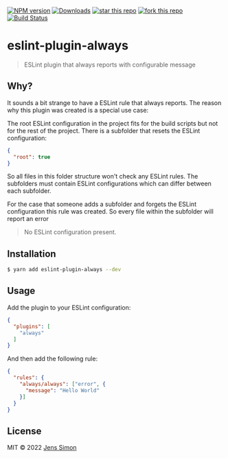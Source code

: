 [![NPM version][npm-image]][npm-url] [![Downloads][npm-downloads-image]][npm-url] [![star this repo][gh-stars-image]][gh-url] [![fork this repo][gh-forks-image]][gh-url] [![Build Status][gh-status-image]][gh-url]

# eslint-plugin-always

> ESLint plugin that always reports with configurable message

## Why?

It sounds a bit strange to have a ESLint rule that always reports. The reason why this plugin was created is a special use case:

The root ESLint configuration in the project fits for the build scripts but not for the rest of the project.
There is a subfolder that resets the ESLint configuration:

```json
{
  "root": true
}
```

So all files in this folder structure won't check any ESLint rules.
The subfolders must contain ESLint configurations which can differ between each subfolder.

For the case that someone adds a subfolder and forgets the ESLint configuration this rule was created. So every file within the subfolder will report an error

> No ESLint configuration present.

## Installation

```sh
$ yarn add eslint-plugin-always --dev
```

## Usage

Add the plugin to your ESLint configuration:

```json
{
  "plugins": [
    "always"
  ]
}
```

And then add the following rule:

```json
{
  "rules": {
    "always/always": ["error", {
      "message": "Hello World"
    }]
  }
}
```

## License

MIT © 2022 [Jens Simon](https://github.com/jenssimon)

[npm-url]: https://www.npmjs.com/package/eslint-plugin-always
[npm-image]: https://badgen.net/npm/v/eslint-plugin-always
[npm-downloads-image]: https://badgen.net/npm/dw/eslint-plugin-always

[gh-url]: https://github.com/jenssimon/eslint-plugin-always
[gh-stars-image]: https://badgen.net/github/stars/jenssimon/eslint-plugin-always
[gh-forks-image]: https://badgen.net/github/forks/jenssimon/eslint-plugin-always
[gh-status-image]: https://badgen.net/github/status/jenssimon/eslint-plugin-always

